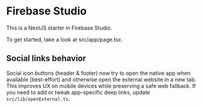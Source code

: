 # Firebase Studio

This is a NextJS starter in Firebase Studio.

To get started, take a look at src/app/page.tsx.

## Social links behavior

Social icon buttons (header & footer) now try to open the native app when available
(best-effort) and otherwise open the external website in a new tab. This improves
UX on mobile devices while preserving a safe web fallback. If you need to add
or tweak app-specific deep links, update `src/lib/openExternal.ts`.
